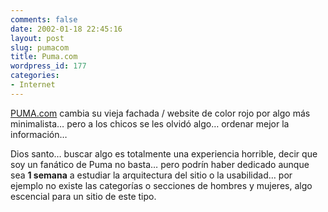 ```yaml
---
comments: false
date: 2002-01-18 22:45:16
layout: post
slug: pumacom
title: Puma.com
wordpress_id: 177
categories:
- Internet
---
```


[PUMA.com](http://www.puma.com/) cambia su vieja fachada / website de color rojo por algo más minimalista… pero a los chicos se les olvidó algo… ordenar mejor la información…  

  

Dios santo… buscar algo es totalmente una experiencia horrible, decir que soy un fanático de Puma no basta… pero podrín haber dedicado aunque sea **1 semana** a estudiar la arquitectura del sitio o la usabilidad… por ejemplo no existe las categorías o secciones de hombres y mujeres, algo escencial para un sitio de este tipo.




 
